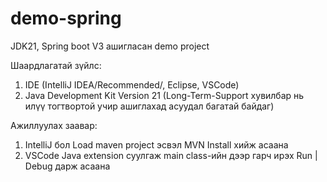 # demo-spring

JDK21, Spring boot V3 ашигласан demo project

Шаардлагатай зүйлс:

1. IDE (IntelliJ IDEA/Recommended/, Eclipse, VSCode)
2. Java Development Kit Version 21 (Long-Term-Support хувилбар нь илүү тогтвортой учир ашиглахад асуудал багатай байдаг)

Ажиллуулах заавар:
1. IntelliJ бол Load maven project эсвэл MVN Install хийж асаана
2. VSCode Java extension суулгаж main class-ийн дээр гарч ирэх Run | Debug дарж асаана